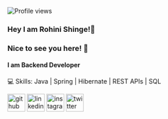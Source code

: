 ![Profile views](https://gpvc.arturio.dev/rohini-shinge)  
### Hey I am **Rohini Shinge**!👋
### Nice to see you here! 🤩
#### I am Backend Developer 

💻 Skills: Java | Spring | Hibernate | REST APIs | SQL 

[<img src='https://cdn.jsdelivr.net/npm/simple-icons@3.0.1/icons/github.svg' alt='github' height='40'>](https://github.com/rohini-shinge)  [<img src='https://cdn.jsdelivr.net/npm/simple-icons@3.0.1/icons/linkedin.svg' alt='linkedin' height='40'>](https://www.linkedin.com/in/rohini-shinge/)  [<img src='https://cdn.jsdelivr.net/npm/simple-icons@3.0.1/icons/instagram.svg' alt='instagram' height='40'>](https://www.instagram.com/rohini_shinge/)  [<img src='https://cdn.jsdelivr.net/npm/simple-icons@3.0.1/icons/twitter.svg' alt='twitter' height='40'>](https://twitter.com/rohini_shinge)  


